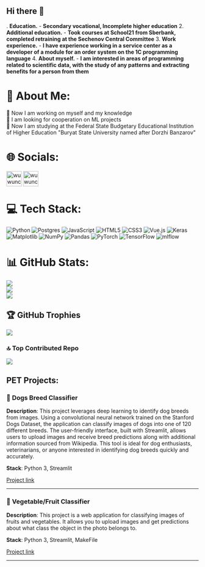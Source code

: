 ## Hi there 👋

. **Education.** - **Secondary vocational, Incomplete higher education**
2. **Additional education.** - **Took courses at School21 from Sberbank, completed retraining at the Sechenov Central Committee**
3. **Work experience.** - **I have experience working in a service center as a developer of a module for an order system on the 1C programming language**
4. **About myself.** - **I am interested in areas of programming related to scientific data, with the study of any patterns and extracting benefits for a person from them**

# 💫 About Me:
🔭 Now I am working on myself and my knowledge<br>
👯 I am looking for cooperation on ML projects<br>
🌱 Now I am studying at the Federal State Budgetary Educational Institution of Higher Education "Buryat State University named after Dorzhi Banzarov" <br>

# 🌐 Socials:
<p align="left">
<a href="https://t.me/softness_abigail" target="blank"><img align="center" src="https://raw.githubusercontent.com/daniilshat/daniilshat/2d7eafe5250314b3d422c86b35de062e0f1f5178/icons/Telegram.svg" alt="wuwunchik" height="40" width="40" /></a>
<a href="https://vk.com/assonator_3000" target="blank"><img align="center" src="https://raw.githubusercontent.com/daniilshat/daniilshat/2d7eafe5250314b3d422c86b35de062e0f1f5178/icons/vk.svg" alt="wuwunchik" height="40" width="40" /></a>
</p>

# 💻 Tech Stack:
![Python](https://img.shields.io/badge/python-3670A0?style=for-the-badge&logo=python&logoColor=ffdd54) ![Postgres](https://img.shields.io/badge/postgres-%23316192.svg?style=for-the-badge&logo=postgresql&logoColor=white) ![JavaScript](https://img.shields.io/badge/javascript-%23323330.svg?style=for-the-badge&logo=javascript&logoColor=%23F7DF1E) ![HTML5](https://img.shields.io/badge/html5-%23E34F26.svg?style=for-the-badge&logo=html5&logoColor=white) ![CSS3](https://img.shields.io/badge/css3-%231572B6.svg?style=for-the-badge&logo=css3&logoColor=white) ![Vue.js](https://img.shields.io/badge/vue.js-%2335495e.svg?style=for-the-badge&logo=vuedotjs&logoColor=%234FC08D) ![Keras](https://img.shields.io/badge/Keras-%23D00000.svg?style=for-the-badge&logo=Keras&logoColor=white) ![Matplotlib](https://img.shields.io/badge/Matplotlib-%23ffffff.svg?style=for-the-badge&logo=Matplotlib&logoColor=black) ![NumPy](https://img.shields.io/badge/numpy-%23013243.svg?style=for-the-badge&logo=numpy&logoColor=white) ![Pandas](https://img.shields.io/badge/pandas-%23150458.svg?style=for-the-badge&logo=pandas&logoColor=white) ![PyTorch](https://img.shields.io/badge/PyTorch-%23EE4C2C.svg?style=for-the-badge&logo=PyTorch&logoColor=white) ![TensorFlow](https://img.shields.io/badge/TensorFlow-%23FF6F00.svg?style=for-the-badge&logo=TensorFlow&logoColor=white) ![mlflow](https://img.shields.io/badge/mlflow-%23d9ead3.svg?style=for-the-badge&logo=numpy&logoColor=blue)
# 📊 GitHub Stats:
![](https://github-readme-stats.vercel.app/api?username=wuwunchik&theme=dark&hide_border=false&include_all_commits=true&count_private=false)<br/>
![](https://nirzak-streak-stats.vercel.app/?user=wuwunchik&theme=dark&hide_border=false)<br/>
![](https://github-readme-stats.vercel.app/api/top-langs/?username=wuwunchik&theme=dark&hide_border=false&include_all_commits=true&count_private=false&layout=compact)

## 🏆 GitHub Trophies
![](https://github-profile-trophy.vercel.app/?username=wuwunchik&theme=radical&no-frame=false&no-bg=true&margin-w=4)

### 🔝 Top Contributed Repo
![](https://github-contributor-stats.vercel.app/api?username=wuwunchik&limit=5&theme=dark&combine_all_yearly_contributions=true)

## PET Projects:
### 📌 **Dogs Breed Classifier** 

**Description**: This project leverages deep learning to identify dog breeds from images. Using a convolutional neural network trained on the Stanford Dogs Dataset, the application can classify images of dogs into one of 120 different breeds. The user-friendly interface, built with Streamlit, allows users to upload images and receive breed predictions along with additional information sourced from Wikipedia. This tool is ideal for dog enthusiasts, veterinarians, or anyone interested in identifying dog breeds quickly and accurately.

**Stack**: Python 3, Streamlit

[Project link](https://github.com/wuwunchik/streamlit_dogs_breed_classifier)

-----------

### 📌 **Vegetable/Fruit Classifier** 

**Description**: This project is a web application for classifying images of fruits and vegetables. It allows you to upload images and get predictions about what class the object in the photo belongs to.

**Stack**: Python 3, Streamlit, MakeFile

[Project link](https://github.com/wuwunchik/streamlit_app_assistant)

-----------
